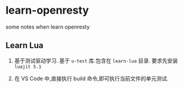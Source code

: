 # learn-openresty

some notes when learn openresty

## Learn Lua

1. 基于测试驱动学习. 基于 `u-test` 库.包含在 `learn-lua` 目录. 要求先安装 `luajit 5.1`

2. 在 VS Code 中,直接执行 build 命令,即可执行当前文件的单元测试.
